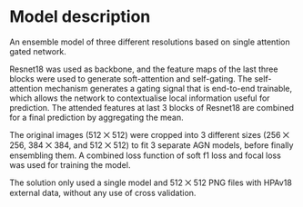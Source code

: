 # Model description

An ensemble model of three different resolutions based on single attention gated network.

Resnet18 was used as backbone, and the feature maps of the last three blocks were used to generate soft-attention and self-gating. The self-attention mechanism generates a gating signal that is end-to-end trainable, which allows the network to contextualise local information useful for prediction. The attended features at last 3 blocks of Resnet18 are combined for a final prediction by aggregating the mean.

The original images (512 ⨉ 512) were cropped into 3 different sizes (256 ⨉ 256, 384 ⨉ 384, and 512 ⨉ 512) to fit 3 separate AGN models, before finally ensembling them. A combined loss function of soft f1 loss and focal loss was used for training the model.

The solution only used a single model and 512 ⨉ 512 PNG files with HPAv18 external data, without any use of cross validation.
